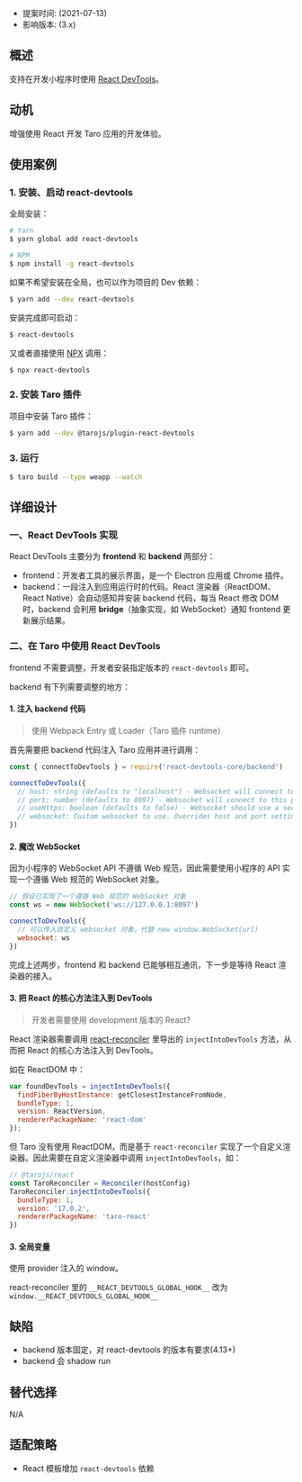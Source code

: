 - 提案时间: (2021-07-13)
- 影响版本: (3.x)

## 概述

支持在开发小程序时使用 [React DevTools](https://github.com/facebook/react/blob/main/packages/react-devtools/README.md)。

## 动机

增强使用 React 开发 Taro 应用的开发体验。

## 使用案例

### 1. 安装、启动 react-devtools

全局安装：

```sh
# Yarn
$ yarn global add react-devtools

# NPM
$ npm install -g react-devtools
```

如果不希望安装在全局，也可以作为项目的 Dev 依赖：

```sh
$ yarn add --dev react-devtools
```

安装完成即可启动：

```sh
$ react-devtools
```

又或者直接使用 [NPX](https://www.npmjs.com/package/npx) 调用：

```sh
$ npx react-devtools
```

### 2. 安装 Taro 插件

项目中安装 Taro 插件：

```sh
$ yarn add --dev @tarojs/plugin-react-devtools
```

### 3. 运行

```sh
$ taro build --type weapp --watch
```

## 详细设计

### 一、React DevTools 实现

React DevTools 主要分为 **frontend** 和 **backend** 两部分：

- frontend：开发者工具的展示界面，是一个 Electron 应用或 Chrome 插件。
- backend：一段注入到应用运行时的代码。React 渲染器（ReactDOM、React Native）会自动感知并安装 backend 代码，每当 React 修改 DOM 时，backend 会利用 **bridge**（抽象实现，如 WebSocket）通知 frontend 更新展示结果。

### 二、在 Taro 中使用 React DevTools

frontend 不需要调整，开发者安装指定版本的 `react-devtools` 即可。

backend 有下列需要调整的地方：

#### 1. 注入 backend 代码

> 使用 Webpack Entry 或 Loader（Taro 插件 runtime）

首先需要把 backend 代码注入 Taro 应用并进行调用：

```js
const { connectToDevTools } = require('react-devtools-core/backend')

connectToDevTools({
  // host: string (defaults to "localhost") - Websocket will connect to this host.
  // port: number (defaults to 8097) - Websocket will connect to this port.
  // useHttps: boolean (defaults to false) - Websocket should use a secure protocol (wss).
  // websocket: Custom websocket to use. Overrides host and port settings if provided.
})
```

#### 2. 魔改 WebSocket

因为小程序的 WebSocket API 不遵循 Web 规范，因此需要使用小程序的 API 实现一个遵循 Web 规范的 WebSocket 对象。

```js
// 假设已实现了一个遵循 Web 规范的 WebSocket 对象
const ws = new WebSocket('ws://127.0.0.1:8097')

connectToDevTools({
  // 可以传入自定义 websocket 对象，代替 new window.WebSocket(url)
  websocket: ws
})
```

完成上述两步，frontend 和 backend 已能够相互通讯，下一步是等待 React 渲染器的接入。

#### 3. 把 React 的核心方法注入到 DevTools

> 开发者需要使用 development 版本的 React?

React 渲染器需要调用 [react-reconciler](https://github.com/facebook/react/blob/main/packages/react-reconciler/README.md) 里导出的 `injectIntoDevTools` 方法，从而把 React 的核心方法注入到 DevTools。

如在 ReactDOM 中：

```js
var foundDevTools = injectIntoDevTools({
  findFiberByHostInstance: getClosestInstanceFromNode,
  bundleType: 1,
  version: ReactVersion,
  rendererPackageName: 'react-dom'
});
```

但 Taro 没有使用 ReactDOM，而是基于 `react-reconciler` 实现了一个自定义渲染器。因此需要在自定义渲染器中调用 `injectIntoDevTools`，如：

```js
// @tarojs/react
const TaroReconciler = Reconciler(hostConfig)
TaroReconciler.injectIntoDevTools({
  bundleType: 1,
  version: '17.0.2',
  rendererPackageName: 'taro-react'
})
```

#### 3. 全局变量

使用 provider 注入的 window。

react-reconciler 里的 `__REACT_DEVTOOLS_GLOBAL_HOOK__` 改为 `window.__REACT_DEVTOOLS_GLOBAL_HOOK__`

## 缺陷

- backend 版本固定，对 react-devtools 的版本有要求(4.13+)
- backend 会 shadow run

## 替代选择

N/A

## 适配策略

- React 模板增加 `react-devtools` 依赖